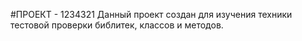#ПРОЕКТ - 1234321
Данный проект создан для изучения техники тестовой проверки библитек, классов и методов.
